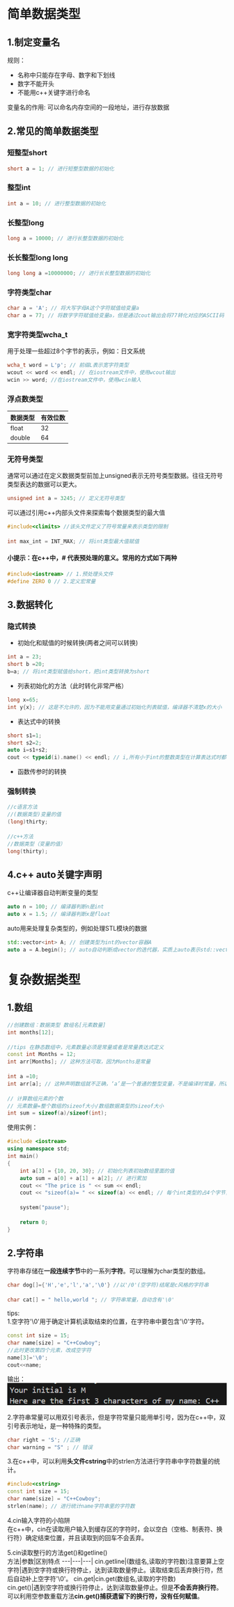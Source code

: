 # 简单数据类型
## 1.制定变量名
规则：
* 名称中只能存在字母、数字和下划线
* 数字不能开头
* 不能用c++关键字进行命名

变量名的作用:
可以命名内存空间的一段地址，进行存放数据

## 2.常见的简单数据类型
### 短整型short
```cpp
short a = 1; // 进行短整型数据的初始化
```
### 整型int
```cpp
int a = 10; // 进行整型数据的初始化
```
### 长整型long
```cpp
long a = 10000; // 进行长整型数据的初始化
```
### 长长整型long long
```cpp
long long a =10000000; // 进行长长整型数据的初始化
```
### 字符类型char
```cpp
char a = 'A'; // 将大写字母A这个字符赋值给变量a
char a = 77; // 将数字字符赋值给变量a，但是通过cout输出会将77转化对应的ASCII码
```
### 宽字符类型wcha_t
用于处理一些超过8个字节的表示，例如：日文系统
```cpp
wcha_t word = L'p'; // 前缀L表示宽字符类型
wcout << word << endl; // 在iostream文件中，使用wcout输出
wcin >> word; //在iostream文件中，使用wcin输入
```
### 浮点数类型
数据类型 | 有效位数 
---|---|
float |32
double|64
### 无符号类型
通常可以通过在定义数据类型前加上unsigned表示无符号类型数据。往往无符号类型表达的数据可以更大。
```cpp
unsigned int a = 3245; // 定义无符号类型
```
可以通过引用c++内部头文件来探索每个数据类型的最大值
```cpp
#include<climits> //该头文件定义了符号常量来表示类型的限制

int max_int = INT_MAX; // 将int类型最大值赋值
```
#### 小提示：在c++中，# 代表预处理的意义。常用的方式如下两种
```cpp
#include<iostream> // 1.预处理头文件
#define ZERO 0 // 2.定义宏常量
```
## 3.数据转化
### 隐式转换
* 初始化和赋值的时候转换(两者之间可以转换)
```cpp
int a = 23;
short b =20;
b=a; // 将int类型赋值给short，把int类型转换为short
```
* 列表初始化的方法（此时转化非常严格）
```cpp
long x=65;
int y{x}; // 这是不允许的，因为不能用变量通过初始化列表赋值，编译器不清楚x的大小
```
* 表达式中的转换
```cpp
short s1=1;
short s2=2;
auto i=s1+s2;
cout << typeid(i).name() << endl; // i,所有小于int的整数类型在计算表达式时都会自动转换为int后再计算，叫做整型提升（算数类型相同也是如此），在算数类型不同的情况下则是小的转换为大的,级别相同(大小相同类型不同)则是无符号>有符号，在传统c语言中还会存在将float转换为double，包括类型相同时。
```
* 函数传参时的转换
### 强制转换
```cpp
//c语言方法
//(数据类型)变量的值 
(long)thirty;

//c++方法
//数据类型（变量的值） 
long(thirty);
```
## 4.c++ auto关键字声明
c++让编译器自动判断变量的类型
```cpp
auto n = 100; // 编译器判断n是int
auto x = 1.5; // 编译器判断x是float
```
auto用来处理复杂类型的，例如处理STL模块的数据
```cpp
std::vector<int> A; // 创建类型为int的vector容器A
auto a = A.begin(); // auto自动判断成vector的迭代器，实质上auto表示std::vector<int>::iterator类型
```

# 复杂数据类型
## 1.数组
```cpp
//创建数组：数据类型 数组名[元素数量]
int months[12];

//tips 在静态数组中，元素数量必须是常量或者是常量表达式定义
const int Months = 12;
int arr[Months]; // 这种方法可取，因为Months是常量

int a =10;
int arr[a]; // 这种声明数组就不正确，‘a’是一个普通的整型变量，不是编译时常量，所以不能用来定义数组的大小。

// 计算数组元素的个数
// 元素数量=整个数组的sizeof大小/数组数据类型的sizeof大小
int sum = sizeof(a)/sizeof(int);
```
使用实例：
```cpp
#include <iostream>
using namespace std;
int main()
{
    int a[3] = {10, 20, 30}; // 初始化列表初始数组里面的值
    auto sum = a[0] + a[1] + a[2]; // 进行累加
    cout << "The price is " << sum << endl;
    cout << "sizeof(a)= " << sizeof(a) << endl; // 每个int类型的占4个字节，现在有三个元素，一共是12个字节

    system("pause");

    return 0;
}
```
## 2.字符串
字符串存储在<b>一段连续字节</b>中的一系列<b>字符</b>。可以理解为char类型的数组。
```cpp
char dog[]={'H','e','l','a','\0'} //以'/0'(空字符)结尾是c风格的字符串

char cat[] = " hello,world "; // 字符串常量，自动含有'\0'
```
tips:</br>
1.空字符'\0'用于确定计算机读取结束的位置，在字符串中要包含'\0'字符。</br>
```cpp
const int size = 15;
char name[size] = "C++Cowboy";
//此时更改第四个元素，改成空字符
name[3]='\0';
cout<<name;
```
输出：</br>
![alt text](image_source/char1.png)

2.字符串常量可以用双引号表示，但是字符常量只能用单引号，因为在c++中，双引号表示地址，是一种特殊的类型。
```cpp
char right = 'S'; //正确
char warning = "S" ; // 错误
```

3.在c++中，可以利用<b>头文件cstring</b>中的strlen方法进行字符串中字符数量的统计。
```cpp
#include<cstring>
const int size = 15;
char name[size] = "C++Cowboy";
strlen(name); // 进行统计name字符串里的字符数
```

4.cin输入字符的小陷阱</br>
在c++中，cin在读取用户输入到缓存区的字符时，会以空白（空格、制表符、换行符）确定结束位置，并且读取到的回车不会丢弃。

5.cin读取整行的方法get()和getline()</br>
方法|参数|区别特点
---|---|---|
cin.getline|(数组名,读取的字符数)注意要算上空字符|遇到空字符或换行符停止，达到读取数量停止。读取结束后丢弃换行符，然后自动补上空字符'\0'。
cin.get|cin.get(数组名,读取的字符数)</br>cin.get()|遇到空字符或换行符停止，达到读取数量停止。但是<b>不会丢弃换行符</b>。可以利用空参数重载方法<b>cin.get()捕获遗留下的换行符，没有任何赋值</b>。
